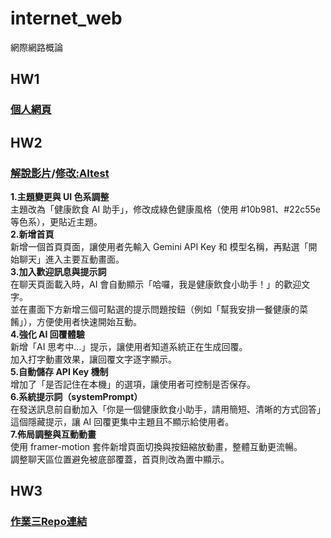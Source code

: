 # internet_web
網際網路概論

## HW1
### [個人網頁](https://41371232h.github.io/internet_web/index.html)
## HW2
### [解說影片](https://youtu.be/2a2FIxpYufY)/[修改:AItest](https://github.com/41371232H/internet_web/blob/main/React_HW2/AItest.tsx)
**1.主題變更與 UI 色系調整**<br>
主題改為「健康飲食 AI 助手」，修改成綠色健康風格（使用 #10b981、#22c55e 等色系），更貼近主題。<br>
**2.新增首頁**<br>
新增一個首頁頁面，讓使用者先輸入 Gemini API Key 和 模型名稱，再點選「開始聊天」進入主要互動畫面。<br>
**3.加入歡迎訊息與提示詞**<br>
在聊天頁面載入時，AI 會自動顯示「哈囉，我是健康飲食小助手！」的歡迎文字。<br>
並在畫面下方新增三個可點選的提示問題按鈕（例如「幫我安排一餐健康的菜餚」），方便使用者快速開始互動。<br>
**4.強化 AI 回覆體驗**<br>
新增「AI 思考中…」提示，讓使用者知道系統正在生成回覆。<br>
加入打字動畫效果，讓回覆文字逐字顯示。<br>
**5.自動儲存 API Key 機制**<br>
增加了「是否記住在本機」的選項，讓使用者可控制是否保存。<br>
**6.系統提示詞（systemPrompt）**<br>
在發送訊息前自動加入「你是一個健康飲食小助手，請用簡短、清晰的方式回答」這個隱藏提示，讓 AI 回覆更集中主題且不顯示給使用者。<br>
**7.佈局調整與互動動畫**<br>
使用 framer-motion 套件新增頁面切換與按鈕縮放動畫，整體互動更流暢。<br>
調整聊天區位置避免被底部覆蓋，首頁則改為置中顯示。<br>
## HW3
### [作業三Repo連結](https://github.com/41371232H/internet_web_HW3)
